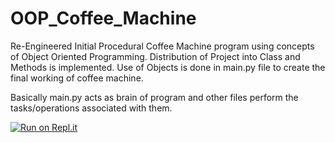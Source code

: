 # OOP_Coffee_Machine

Re-Engineered Initial Procedural Coffee Machine program using concepts of Object Oriented Programming.
Distribution of Project into Class and Methods is implemented. 
Use of Objects is done in main.py file to create the final working of coffee machine.

Basically main.py acts as brain of program and other files perform the tasks/operations associated with them.

[![Run on Repl.it](https://replit.com/badge/github/bellaryyash23/OOP_Coffee_Machine)](https://replit.com/new/github/bellaryyash23/OOP_Coffee_Machine)
